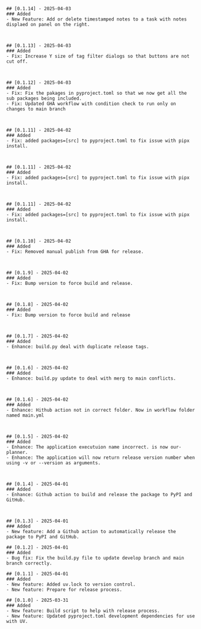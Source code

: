 
    ## [0.1.14] - 2025-04-03
    ### Added
    - New Feature: Add or delete timestamped notes to a task with notes displaed on panel on the right.

    

    ## [0.1.13] - 2025-04-03
    ### Added
    - Fix: Increase Y size of tag filter dialogs so that buttons are not cut off.

    

    ## [0.1.12] - 2025-04-03
    ### Added
    - Fix: Fix the pakages in pyproject.toml so that we now get all the sub packages being included.
    - Fix: Updated GHA workflow with condition check to run only on changes to main branch

    

    ## [0.1.11] - 2025-04-02
    ### Added
    - Fix: added packages=[src] to pyproject.toml to fix issue with pipx install.

    

    ## [0.1.11] - 2025-04-02
    ### Added
    - Fix: added packages=[src] to pyproject.toml to fix issue with pipx install.

    

    ## [0.1.11] - 2025-04-02
    ### Added
    - Fix: added packages=[src] to pyproject.toml to fix issue with pipx install.

    

    ## [0.1.10] - 2025-04-02
    ### Added
    - Fix: Removed manual publish from GHA for release.

    

    ## [0.1.9] - 2025-04-02
    ### Added
    - Fix: Bump version to force build and release.

    

    ## [0.1.8] - 2025-04-02
    ### Added
    - Fix: Bump version to force build and release

    

    ## [0.1.7] - 2025-04-02
    ### Added
    - Enhance: build.py deal with duplicate release tags.

    

    ## [0.1.6] - 2025-04-02
    ### Added
    - Enhance: build.py update to deal with merg to main conflicts.

    

    ## [0.1.6] - 2025-04-02
    ### Added
    - Enhance: Hithub action not in correct folder. Now in workflow folder named main.yml

    

    ## [0.1.5] - 2025-04-02
    ### Added
    - Enhance: The application executuion name incorrect. is now our-planner.
    - Enhance: The application will now return release version number when using -v or --version as arguments.

    

    ## [0.1.4] - 2025-04-01
    ### Added
    - Enhance: Github action to build and release the package to PyPI and GitHub.



    ## [0.1.3] - 2025-04-01
    ### Added
    - New feature: Add a Github action to automatically release the package to PyPI and GitHub.

    ## [0.1.2] - 2025-04-01
    ### Added
    - Bug fix: Fix the build.py file to update develop branch and main branch correctly.

    ## [0.1.1] - 2025-04-01
    ### Added
    - New feature: Added uv.lock to version control.
    - New feature: Prepare for release process.

    ## [0.1.0] - 2025-03-31
    ### Added
    - New feature: Build script to help with release process.
    - New feature: Updated pyproject.toml development dependencies for use with UV.

